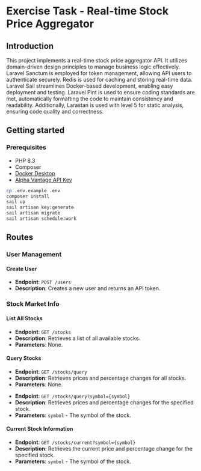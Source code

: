 # Exercise Task - Real-time Stock Price Aggregator

## Introduction 
This project implements a real-time stock price aggregator API.
It utilizes domain-driven design principles to manage business logic effectively.
Laravel Sanctum is employed for token management, allowing API users to authenticate securely. 
Redis is used for caching and storing real-time data.
Laravel Sail streamlines Docker-based development, enabling easy deployment and testing.
Laravel Pint is used to ensure coding standards are met, automatically formatting the code to maintain consistency and readability.
Additionally, Larastan is used with level 5 for static analysis, ensuring code quality and correctness.

## Getting started

### Prerequisites

-   PHP 8.3
-   Composer
-   [Docker Desktop](https://www.docker.com/products/docker-desktop/)
-   [Alpha Vantage API Key](https://www.alphavantage.co/support/#api-key)

```bash
cp .env.example .env
composer install
sail up
sail artisan key:generate
sail artisan migrate
sail artisan schedule:work
```

## Routes

### User Management

#### Create User

- **Endpoint**: `POST /users`
- **Description**: Creates a new user and returns an API token.

### Stock Market Info

#### List All Stocks

- **Endpoint**: `GET /stocks`
- **Description**: Retrieves a list of all available stocks.
- **Parameters**: None.


#### Query Stocks

- **Endpoint**: `GET /stocks/query`
- **Description**: Retrieves prices and percentage changes for all stocks.
- **Parameters**: None.

<!-- Blank line -->

- **Endpoint**: `GET /stocks/query?symbol={symbol}`
- **Description**: Retrieves prices and percentage changes for the specified stock.
- **Parameters**: `symbol` - The symbol of the stock.

#### Current Stock Information

- **Endpoint**: `GET /stocks/current?symbol={symbol}`
- **Description**: Retrieves the current price and percentage change for the specified stock.
- **Parameters**: `symbol` - The symbol of the stock.



